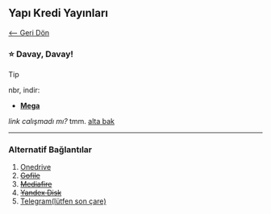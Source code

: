 ## Yapı Kredi Yayınları

[<-- Geri Dön](/#yayınlar)

### ⭐ Davay, Davay!

> [!TIP]
> nbr, indir:
> - **[Mega](https://mega.nz/file/QpBhRTYK#SQtJrsbAyIpQw_h-KZQpWHqoORP4qjTRVyqtSAvBVFQ
)**
<!--  - EPUB: [Yandex Disk](https://disk.yandex.com.tr/d/SeHRrd_twABYOA) -->


*link calışmadı mı?* tmm. [alta bak](#alternatif-bağlantılar)

<hr>

### Alternatif Bağlantılar


1. [Onedrive](https://1drv.ms/u/s!AvbNMdUq-oGBbTKDES7sywnn84o?e=mHqBSo)
2. ~~[Gofile](/slash/dur/mal.md)~~
3. ~~[Mediafire](/slash/dur/mal.md)~~
4. ~~[Yandex Disk](/slash/dur/mal.md)~~
5. [Telegram(lütfen son çare)]()

